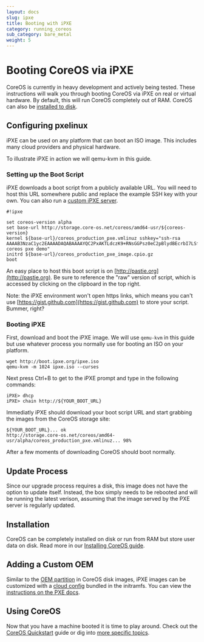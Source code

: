 ```yaml
---
layout: docs
slug: ipxe
title: Booting with iPXE
category: running_coreos
sub_category: bare_metal
weight: 5
---
```


# Booting CoreOS via iPXE

CoreOS is currently in heavy development and actively being tested. These instructions will walk you through booting CoreOS via iPXE on real or virtual hardware. By default, this will run CoreOS completely out of RAM. CoreOS can also be [installed to disk]({{site.url}}/docs/running-coreos/bare-metal/installing-to-disk).

## Configuring pxelinux

iPXE can be used on any platform that can boot an ISO image.
This includes many cloud providers and physical hardware.

To illustrate iPXE in action we will qemu-kvm in this guide.

### Setting up the Boot Script

iPXE downloads a boot script from a publicly available URL.
You will need to host this URL somewhere public and replace the example SSH key with your own. You can also run a [custom iPXE server](https://github.com/kelseyhightower/coreos-ipxe-server).

```
#!ipxe

set coreos-version alpha
set base-url http://storage.core-os.net/coreos/amd64-usr/${coreos-version}
kernel ${base-url}/coreos_production_pxe.vmlinuz sshkey="ssh-rsa AAAAB3NzaC1yc2EAAAADAQABAAAAYQC2PxAKTLdczK9+RNsGGPsz0eC2pBlydBEcrbI7LSfiN7Bo5hQQVjki+Xpnp8EEYKpzu6eakL8MJj3E28wT/vNklT1KyMZrXnVhtsmOtBKKG/++odpaavdW2/AU0l7RZiE= coreos pxe demo"
initrd ${base-url}/coreos_production_pxe_image.cpio.gz
boot
```

An easy place to host this boot script is on [http://pastie.org](http://pastie.org). Be sure to reference the "raw" version of script, which is accessed by clicking on the clipboard in the top right.

Note: the iPXE environment won't open https links, which means you can't use [https://gist.github.com](https://gist.github.com) to store your script. Bummer, right?


### Booting iPXE

First, download and boot the iPXE image.
We will use `qemu-kvm` in this guide but use whatever process you normally use for booting an ISO on your platform.

```
wget http://boot.ipxe.org/ipxe.iso
qemu-kvm -m 1024 ipxe.iso --curses
```

Next press Ctrl+B to get to the iPXE prompt and type in the following commands:

```
iPXE> dhcp
iPXE> chain http://${YOUR_BOOT_URL}
```

Immediatly iPXE should download your boot script URL and start grabbing the images from the CoreOS storage site:

```
${YOUR_BOOT_URL}... ok
http://storage.core-os.net/coreos/amd64-usr/alpha/coreos_production_pxe.vmlinuz... 98%
```

After a few moments of downloading CoreOS should boot normally.

## Update Process

Since our upgrade process requires a disk, this image does not have the option to update itself. Instead, the box simply needs to be rebooted and will be running the latest verison, assuming that the image served by the PXE server is regularly updated.

## Installation

CoreOS can be completely installed on disk or run from RAM but store user data on disk. Read more in our [Installing CoreOS guide]({{site.url}}/docs/running-coreos/bare-metal/booting-with-pxe/#installation).

## Adding a Custom OEM

Similar to the [OEM partition][oem] in CoreOS disk images, iPXE images can be customized with a [cloud config][cloud-config] bundled in the initramfs. You can view the [instructions on the PXE docs]({{site.url/docs/bare-metal/booting-with-pxe/#adding-a-custom-oem}}).

[oem]: {{site.url}}/docs/sdk-distributors/distributors/notes-for-distributors/#image-customization
[cloud-config]: {{site.url}}/docs/cluster-management/setup/cloudinit-cloud-config/

## Using CoreOS

Now that you have a machine booted it is time to play around.
Check out the [CoreOS Quickstart]({{site.url}}/docs/quickstart) guide or dig into [more specific topics]({{site.url}}/docs).
